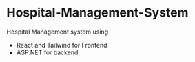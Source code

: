 # Hospital-Management-System

Hospital Management system using
- React and Tailwind for Frontend
- ASP.NET for backend

